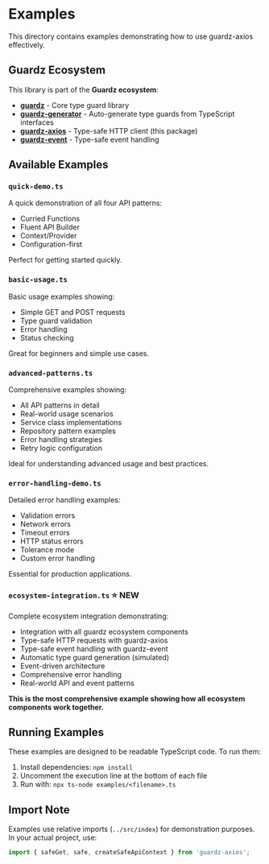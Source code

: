 # Examples

This directory contains examples demonstrating how to use guardz-axios effectively.

## Guardz Ecosystem

This library is part of the **Guardz ecosystem**:
- **[guardz](https://www.npmjs.com/package/guardz)** - Core type guard library
- **[guardz-generator](https://www.npmjs.com/package/guardz-generator)** - Auto-generate type guards from TypeScript interfaces
- **[guardz-axios](https://www.npmjs.com/package/guardz-axios)** - Type-safe HTTP client (this package)
- **[guardz-event](https://www.npmjs.com/package/guardz-event)** - Type-safe event handling

## Available Examples

### `quick-demo.ts`
A quick demonstration of all four API patterns:
- Curried Functions
- Fluent API Builder  
- Context/Provider
- Configuration-first

Perfect for getting started quickly.

### `basic-usage.ts`
Basic usage examples showing:
- Simple GET and POST requests
- Type guard validation
- Error handling
- Status checking

Great for beginners and simple use cases.

### `advanced-patterns.ts`
Comprehensive examples showing:
- All API patterns in detail
- Real-world usage scenarios
- Service class implementations
- Repository pattern examples
- Error handling strategies
- Retry logic configuration

Ideal for understanding advanced usage and best practices.

### `error-handling-demo.ts`
Detailed error handling examples:
- Validation errors
- Network errors
- Timeout errors
- HTTP status errors
- Tolerance mode
- Custom error handling

Essential for production applications.

### `ecosystem-integration.ts` ⭐ **NEW**
Complete ecosystem integration demonstrating:
- Integration with all guardz ecosystem components
- Type-safe HTTP requests with guardz-axios
- Type-safe event handling with guardz-event
- Automatic type guard generation (simulated)
- Event-driven architecture
- Comprehensive error handling
- Real-world API and event patterns

**This is the most comprehensive example showing how all ecosystem components work together.**

## Running Examples

These examples are designed to be readable TypeScript code. To run them:

1. Install dependencies: `npm install`
2. Uncomment the execution line at the bottom of each file
3. Run with: `npx ts-node examples/<filename>.ts`

## Import Note

Examples use relative imports (`../src/index`) for demonstration purposes. In your actual project, use:

```typescript
import { safeGet, safe, createSafeApiContext } from 'guardz-axios';
``` 